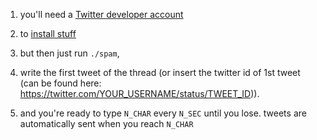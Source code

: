 1) you'll need a [Twitter developer account](https://developer.twitter.com/en/apply-for-access)

2) to [install stuff](https://github.com/sferik/t)

3) but then just run ```./spam```,

4) write the first tweet of the thread (or insert the twitter id of 1st tweet (can be found here: https://twitter.com/YOUR_USERNAME/status/TWEET_ID)).

5) and you're ready to type `N_CHAR` every `N_SEC` until you lose. tweets are automatically sent when you reach `N_CHAR`
